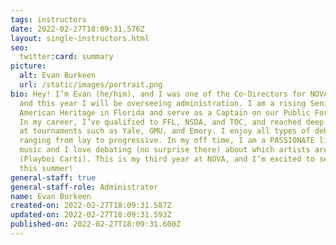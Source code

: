 ```yaml
---
tags: instructors
date: 2022-02-27T18:09:31.576Z
layout: single-instructors.html
seo:
  twitter:card: summary
picture:
  alt: Evan Burkeen
  url: /static/images/portrait.png
bio: Hey! I’m Evan (he/him), and I was one of the Co-Directors for NOVA 2022,
  and this year I will be overseeing administration. I am a rising Senior at
  American Heritage in Florida and serve as a Captain on our Public Forum Team.
  In my career, I’ve qualified to FFL, NSDA, and TOC, and reached deep outrounds
  at tournaments such as Yale, GMU, and Emory. I enjoy all types of debate,
  ranging from lay to progressive. In my off time, I am a PASSIONATE listener of
  music and I love debating (no surprise there) about which artists are the best
  (Playboi Carti). This is my third year at NOVA, and I’m excited to see y’all
  this summer!
general-staff: true
general-staff-role: Administrator
name: Evan Burkeen
created-on: 2022-02-27T18:09:31.587Z
updated-on: 2022-02-27T18:09:31.593Z
published-on: 2022-02-27T18:09:31.600Z
---
```

